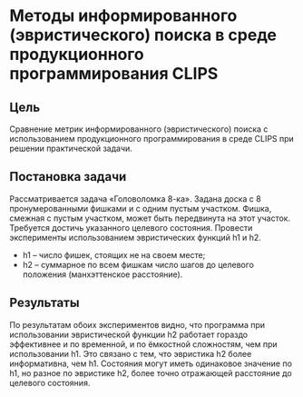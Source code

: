 # Методы информированного (эвристического) поиска в среде продукционного программирования CLIPS
## Цель
Сравнение метрик информированного (эвристического) поиска с использованием продукционного программирования в среде CLIPS при решении практической задачи.
## Постановка задачи
Рассматривается задача «Головоломка 8-ка». Задана доска с 8 пронумерованными фишками и с одним пустым участком. Фишка, смежная с пустым участком, может быть передвинута на этот участок. Требуется достичь указанного целевого состояния. 
Провести эксперименты использованием эвристических функций h1 и h2.
- h1 – число фишек, стоящих не на своем месте;
- h2 – суммарное по всем фишкам число шагов до целевого положения (манхэттенское расстояние).
## Результаты
По результатам обоих экспериментов видно, что программа при использовании эвристической функции h2 работает гораздо эффективнее и по временной, и по ёмкостной сложностям, чем при использовании h1. Это связано с тем, что эвристика h2 более информативна, чем h1. Состояния могут иметь одинаковое значение по h1, но разное по эвристике h2, более точно отражающей расстояние до целевого состояния.
